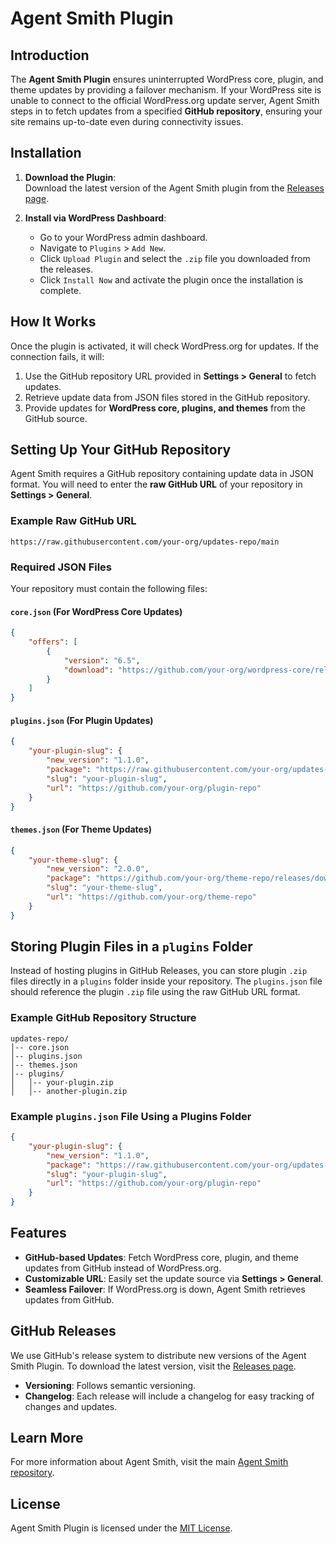 # Agent Smith Plugin

## Introduction

The **Agent Smith Plugin** ensures uninterrupted WordPress core, plugin, and theme updates by providing a failover mechanism. If your WordPress site is unable to connect to the official WordPress.org update server, Agent Smith steps in to fetch updates from a specified **GitHub repository**, ensuring your site remains up-to-date even during connectivity issues.

## Installation

1. **Download the Plugin**:  
   Download the latest version of the Agent Smith plugin from the [Releases page](https://github.com/blogvault/wordpress-agent-smith-plugin/releases).

2. **Install via WordPress Dashboard**:
    - Go to your WordPress admin dashboard.
    - Navigate to `Plugins` > `Add New`.
    - Click `Upload Plugin` and select the `.zip` file you downloaded from the releases.
    - Click `Install Now` and activate the plugin once the installation is complete.

## How It Works

Once the plugin is activated, it will check WordPress.org for updates. If the connection fails, it will:

1. Use the GitHub repository URL provided in **Settings > General** to fetch updates.
2. Retrieve update data from JSON files stored in the GitHub repository.
3. Provide updates for **WordPress core, plugins, and themes** from the GitHub source.

## Setting Up Your GitHub Repository

Agent Smith requires a GitHub repository containing update data in JSON format. You will need to enter the **raw GitHub URL** of your repository in **Settings > General**.

### **Example Raw GitHub URL**

```
https://raw.githubusercontent.com/your-org/updates-repo/main
```

### **Required JSON Files**

Your repository must contain the following files:

#### `core.json` (For WordPress Core Updates)

```json
{
    "offers": [
        {
            "version": "6.5",
            "download": "https://github.com/your-org/wordpress-core/releases/download/v6.5/wordpress.zip"
        }
    ]
}
```

#### `plugins.json` (For Plugin Updates)

```json
{
    "your-plugin-slug": {
        "new_version": "1.1.0",
        "package": "https://raw.githubusercontent.com/your-org/updates-repo/main/plugins/your-plugin.zip",
        "slug": "your-plugin-slug",
        "url": "https://github.com/your-org/plugin-repo"
    }
}
```

#### `themes.json` (For Theme Updates)

```json
{
    "your-theme-slug": {
        "new_version": "2.0.0",
        "package": "https://github.com/your-org/theme-repo/releases/download/v2.0.0/theme.zip",
        "slug": "your-theme-slug",
        "url": "https://github.com/your-org/theme-repo"
    }
}
```

## Storing Plugin Files in a `plugins` Folder

Instead of hosting plugins in GitHub Releases, you can store plugin `.zip` files directly in a `plugins` folder inside your repository. The `plugins.json` file should reference the plugin `.zip` file using the raw GitHub URL format.

### **Example GitHub Repository Structure**

```
updates-repo/
│-- core.json
│-- plugins.json
│-- themes.json
│-- plugins/
│   │-- your-plugin.zip
│   │-- another-plugin.zip
```

### **Example `plugins.json` File Using a Plugins Folder**

```json
{
    "your-plugin-slug": {
        "new_version": "1.1.0",
        "package": "https://raw.githubusercontent.com/your-org/updates-repo/main/plugins/your-plugin.zip",
        "slug": "your-plugin-slug",
        "url": "https://github.com/your-org/plugin-repo"
    }
}
```

## Features

-   **GitHub-based Updates**: Fetch WordPress core, plugin, and theme updates from GitHub instead of WordPress.org.
-   **Customizable URL**: Easily set the update source via **Settings > General**.
-   **Seamless Failover**: If WordPress.org is down, Agent Smith retrieves updates from GitHub.

## GitHub Releases

We use GitHub's release system to distribute new versions of the Agent Smith Plugin. To download the latest version, visit the [Releases page](https://github.com/blogvault/wordpress-agent-smith-plugin/releases).

-   **Versioning**: Follows semantic versioning.
-   **Changelog**: Each release will include a changelog for easy tracking of changes and updates.

## Learn More

For more information about Agent Smith, visit the main [Agent Smith repository](https://github.com/blogvault/wordpress-agent-smith-plugin).

## License

Agent Smith Plugin is licensed under the [MIT License](LICENSE).

